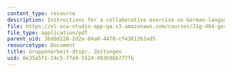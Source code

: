 ```yaml
---
content_type: resource
description: Instructions for a collaborative exercise on German-language newspapers.
file: https://ol-ocw-studio-app-qa.s3.amazonaws.com/courses/21g-404-german-iv-spring-2005/8e35a5f124c577a95524493b9bb777fb_MIT21G_404S05_gruppenarbei.pdf
file_type: application/pdf
parent_uid: 36d8d228-2d2a-04a0-4470-cf4361263ad5
resourcetype: Document
title: Gruppenarbeit-dtspr. Zeitungen
uid: 8e35a5f1-24c5-77a9-5524-493b9bb777fb
---
```

